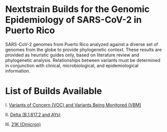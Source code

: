 # Nextstrain Builds for the Genomic Epidemiology of SARS-CoV-2 in Puerto Rico
SARS-CoV-2 genomes from Puerto Rico analyzed against a diverse set of genomes from the globe to provide phylogenetic context. These results are provided as heuristic guides only, based on literature review and phylogenetic analysis. Relationships between variants must be determined in conjunction with clinical, microbiological, and epidemiological information.

# List of Builds Available
I. [Variants of Concern (VOC) and Variants Being Monitored (VBM)](https://nextstrain.org/community/arodzh-sudo/ncov-puertorico/Puerto-Rico)

II. [Delta (B.1.617.2 and AYs)](https://nextstrain.org/community/arodzh-sudo/ncov-puertorico/Puerto-Rico_Delta)

III. [21K (Omicron)](https://nextstrain.org/community/arodzh-sudo/ncov-puertorico/Puerto-Rico_Omicron)


